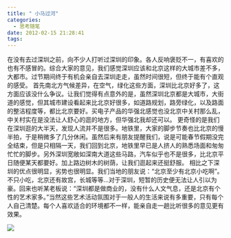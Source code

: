```yaml
---
title: " 小马过河"
categories:
  - 思考随笔
date: 2012-02-15 21:28:41
tags:
---
```



在没有去过深圳之前，向不少人打听过深圳的印象。各人反响褒贬不一，有喜欢的也有不感冒的。综合大家的意见，我们感觉深圳应该和北京这样的大城市差不多，大都市。过节期间终于有机会亲自去深圳走走，虽然时间很短，但终于能有个直观的感受。 首先南北方气候差异，在空气，绿化这些方面，深圳比北京好多了，这方面应该没什么争议。让我们觉得有点意外的是，虽然深圳北京都是大城市，大街道的感觉，但其城市建设看起来比北京好很多，如道路规划，路旁绿化，以及路面的整洁程度等，都比北京要好。买电子产品的华强北感觉也没北京中关村那么乱，中关村实在是没法让人舒心的逛的地方，但华强北我却还可以。 更奇怪的是我们在深圳逛的大半天，发现人流并不是很多。地铁里，大家的脚步节奏也比北京的慢半拍，于是稍微多了几分休闲。虽然后来有朋友提醒我们，说是可能春节假期没完全结束，但是只相隔一天，我们回到北京，地铁里早已是人挤人的熟悉场面和匆匆忙忙的脚步。另外深圳宽敞如深南大道这些马路，汽车似乎也不是很多，比北京平日随便某天都要好。加上路边树木的树荫，让我们逛起来还挺舒服。 相比之下深圳的优点很明显，劣势也很明显。我们当地的朋友说：“北京至少有北京小吃啊”。不只小吃，北京还有故宫，长城等等...对于深圳，短暂的历史便无法让人引以为豪。回来也听某老板说：“深圳都是做商业的，没有什么人文气息，还是北京有个性的艺术家多。”当然这些艺术活动氛围对于一般人的生活来说有多重要，只有每个人自己清楚。每个人喜欢适合的环境都不一样，能亲自走一趟比听很多的意见更有效果。

![](../../../images/2012/02/shenzhen.png "")
